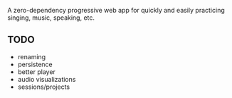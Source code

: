 A zero-dependency progressive web app for quickly and easily practicing singing, music, speaking, etc.

## TODO

- renaming
- persistence
- better player
- audio visualizations
- sessions/projects
